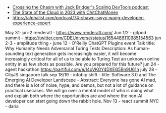 - [Crossing the Chasm with Jack Bridger's Scaling DevTools podcast](https://podcast.bitreach.io/episodes/swyx)
- [The State of the Cloud in 2023 with ChitChatMoney](https://www.listennotes.com/podcasts/chit-chat-money/the-state-of-the-cloud-in-8r7cCw5kEeL/)
- https://alphalist.com/podcast/74-shawn-swyx-wang-developer-experience-expert

May 31-jun-2 renderatl
	- https://www.renderatl.com/
Jun 1/2 - gitpod summit
	- https://twitter.com/CDEUniverse/status/1654486110985154563
jun 2-3 - amplitude thing
	- 
june 12 - O'Reilly ChatGPT Plugins event
	Talk title: Why Humanity Needs Adversarial Turing Tests
	Description: As human-sounding text generation gets increasingly easier, it will become increasingly critical for all of us to be able to Turing Test an unknown online entity in as few shots as possible. Are you prepared for this future?
jun 24 - agent hackathon https://partiful.com/e/I4oVKOY4DXEG5Bn9U61h
july 28 - CityJS singapore talk
sep 18/19 - infobip shift
	-   title: Software 3.0 and The Emerging AI Developer Landscape
	- Abstract: Everyone has gone AI mad, and there is a lot of noise, hype, and demos, but not a lot of guidance on practical usecases. We will go over a mental model of who is doing what and explain both where the opportunities are and where the non-AI developer can start going down the rabbit hole.
Nov 13 - react summit NYC - daria 